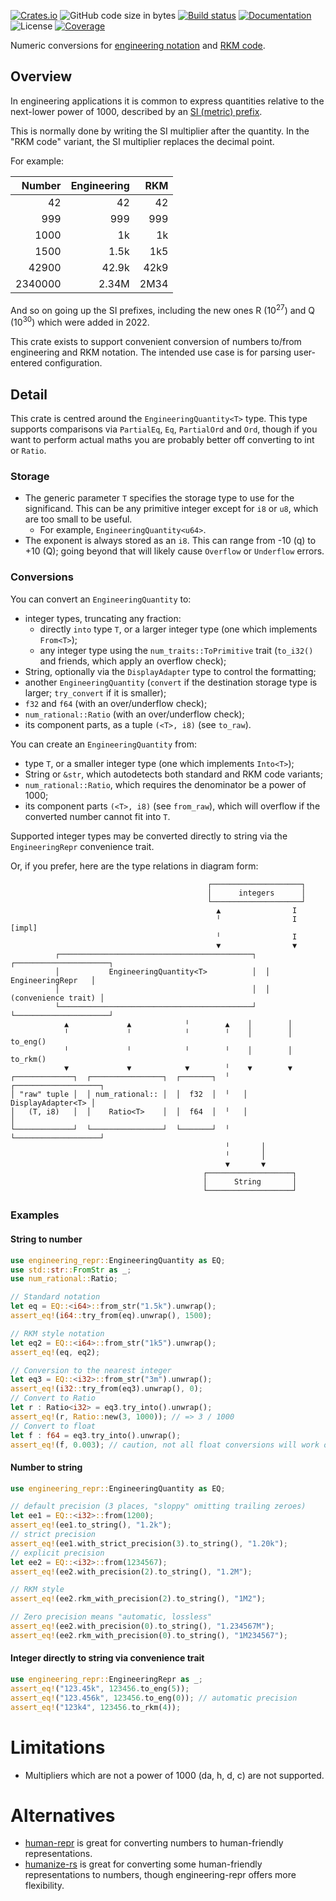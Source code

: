 [![Crates.io](https://img.shields.io/crates/v/engineering_repr.svg)](https://crates.io/crates/engineering_repr)
![GitHub code size in bytes](https://img.shields.io/github/languages/code-size/crazyscot/engineering_repr)
[![Build status](https://github.com/crazyscot/engineering_repr/actions/workflows/rust.yml/badge.svg)](https://github.com/crazyscot/engineering_repr/actions/workflows/rust.yml)
[![Documentation](https://img.shields.io/docsrs/engineering-repr)](https://docs.rs/engineering_repr/)
![License](https://img.shields.io/badge/license-MIT-blue)
[![Coverage](https://coveralls.io/repos/github/crazyscot/engineering_repr/badge.svg?branch=main)](https://coveralls.io/github/crazyscot/engineering_repr?branch=main)

Numeric conversions for [engineering notation](https://en.wikipedia.org/wiki/Engineering_notation)
and [RKM code](https://en.wikipedia.org/wiki/RKM_code).

## Overview

In engineering applications it is common to express quantities relative to the next-lower power of 1000, described by an [SI (metric) prefix](https://en.wikipedia.org/wiki/Metric_prefix).

This is normally done by writing the SI multiplier after the quantity. In the "RKM code" variant, the SI multiplier replaces the decimal point.

For example:

| Number  | Engineering | RKM  |
| --:     | --:         | --:  |
| 42      | 42          | 42   |
| 999     | 999         | 999  |
| 1000    | 1k          | 1k   |
| 1500    | 1.5k        | 1k5  |
| 42900   | 42.9k       | 42k9 |
| 2340000 | 2.34M       | 2M34 |

And so on going up the SI prefixes, including the new ones R (10<sup>27</sup>) and Q (10<sup>30</sup>) which were added in 2022.

This crate exists to support convenient conversion of numbers to/from engineering and RKM notation.
The intended use case is for parsing user-entered configuration.

## Detail

This crate is centred around the `EngineeringQuantity<T>` type. This type supports comparisons via `PartialEq`, `Eq`, `PartialOrd` and `Ord`, though if you want to perform actual maths you are probably better off converting to int or `Ratio`.

### Storage

* The generic parameter `T` specifies the storage type to use for the significand.
  This can be any primitive integer except for `i8` or `u8`, which are too small to be useful.
  * For example, `EngineeringQuantity<u64>`.
* The exponent is always stored as an `i8`. This can range from -10 (q) to +10 (Q); going beyond that will likely cause `Overflow` or `Underflow` errors.

### Conversions

You can convert an `EngineeringQuantity` to:
* integer types, truncating any fraction:
  * directly `into` type `T`, or a larger integer type (one which implements `From<T>`);
  * any integer type using the `num_traits::ToPrimitive` trait (`to_i32()` and friends, which apply an overflow check);
* String, optionally via the `DisplayAdapter` type to control the formatting;
* another `EngineeringQuantity` (`convert` if the destination storage type is larger; `try_convert` if it is smaller);
* `f32` and `f64` (with an over/underflow check);
* `num_rational::Ratio` (with an over/underflow check);
* its component parts, as a tuple `(<T>, i8)` (see `to_raw`).

You can create an `EngineeringQuantity` from:
* type `T`, or a smaller integer type (one which implements `Into<T>`);
* String or `&str`, which autodetects both standard and RKM code variants;
* `num_rational::Ratio`, which requires the denominator be a power of 1000;
* its component parts `(<T>, i8)` (see `from_raw`), which will overflow if the converted number cannot fit into `T`.

Supported integer types may be converted directly to string via the `EngineeringRepr` convenience trait.

Or, if you prefer, here are the type relations in diagram form:

```text
                                            ┌────────────────────┐
                                            │      integers      │
                                            └────────────────────┘
                                              ▲                I
                                              ╵                I [impl]
                                              ╵                I
                                              ▼                ▼
          ┌───────────────────────────────────────────┐  ┌─────────────────────┐
          │           EngineeringQuantity<T>          │  │   EngineeringRepr   │
          │                                           │  │ (convenience trait) │
          └───────────────────────────────────────────┘  └─────────────────────┘
            ▲             ▲            ╵        ▲    │        │
            ╵             ╵            ╵        ╵    │        │ to_eng()
            ╵             ╵            ╵        ╵    │        │ to_rkm()
            ▼             ▼            ▼        ╵    ▼        ▼
┌─────────────┐  ┌────────────────┐  ┌───────┐  ╵   ┌───────────────────┐
│ "raw" tuple │  │ num_rational:: │  │  f32  │  ╵   │ DisplayAdapter<T> │
│   (T, i8)   │  │    Ratio<T>    │  │  f64  │  ╵   │                   │
└─────────────┘  └────────────────┘  └───────┘  ╵   └───────────────────┘
                                                ╵       │
                                                ╵       │
                                                ▼       ▼
                                           ┌───────────────────┐
                                           │      String       │
                                           └───────────────────┘
```

### Examples

#### String to number
```rust
use engineering_repr::EngineeringQuantity as EQ;
use std::str::FromStr as _;
use num_rational::Ratio;

// Standard notation
let eq = EQ::<i64>::from_str("1.5k").unwrap();
assert_eq!(i64::try_from(eq).unwrap(), 1500);

// RKM style notation
let eq2 = EQ::<i64>::from_str("1k5").unwrap();
assert_eq!(eq, eq2);

// Conversion to the nearest integer
let eq3 = EQ::<i32>::from_str("3m").unwrap();
assert_eq!(i32::try_from(eq3).unwrap(), 0);
// Convert to Ratio
let r : Ratio<i32> = eq3.try_into().unwrap();
assert_eq!(r, Ratio::new(3, 1000)); // => 3 / 1000
// Convert to float
let f : f64 = eq3.try_into().unwrap();
assert_eq!(f, 0.003); // caution, not all float conversions will work out exactly
```

#### Number to string
```rust
use engineering_repr::EngineeringQuantity as EQ;

// default precision (3 places, "sloppy" omitting trailing zeroes)
let ee1 = EQ::<i32>::from(1200);
assert_eq!(ee1.to_string(), "1.2k");
// strict precision
assert_eq!(ee1.with_strict_precision(3).to_string(), "1.20k");
// explicit precision
let ee2 = EQ::<i32>::from(1234567);
assert_eq!(ee2.with_precision(2).to_string(), "1.2M");

// RKM style
assert_eq!(ee2.rkm_with_precision(2).to_string(), "1M2");

// Zero precision means "automatic, lossless"
assert_eq!(ee2.with_precision(0).to_string(), "1.234567M");
assert_eq!(ee2.rkm_with_precision(0).to_string(), "1M234567");
```

#### Integer directly to string via convenience trait
```rust
use engineering_repr::EngineeringRepr as _;
assert_eq!("123.45k", 123456.to_eng(5));
assert_eq!("123.456k", 123456.to_eng(0)); // automatic precision
assert_eq!("123k4", 123456.to_rkm(4));
```

# Limitations

* Multipliers which are not a power of 1000 (da, h, d, c) are not supported.

# Alternatives

* [human-repr](https://crates.io/crates/human-repr) is great for converting numbers to human-friendly representations.
* [humanize-rs](https://crates.io/crates/humanize-rs) is great for converting some human-friendly representations to numbers, though engineering-repr offers more flexibility.